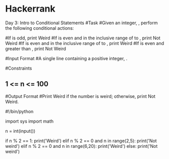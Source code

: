 # Hackerrank
Day 3: Intro to Conditional Statements
#Task
#Given an integer, , perform the following conditional actions:

#If  is odd, print Weird
#If  is even and in the inclusive range of  to , print Not Weird
#If  is even and in the inclusive range of  to , print Weird
#If  is even and greater than , print Not Weird

#Input Format
#A single line containing a positive integer, .

#Constraints
## 1 <= n <= 100


#Output Format
#Print Weird if the number is weird; otherwise, print Not Weird.


#!/bin/python

import sys
import math

n = int(input())

if n % 2 == 1:
    print('Weird')
elif n % 2 == 0 and n in range(2,5):
    print('Not weird')
elif n % 2 == 0 and n in range(6,20):
    print('Weird')
else:
    print('Not weird')
